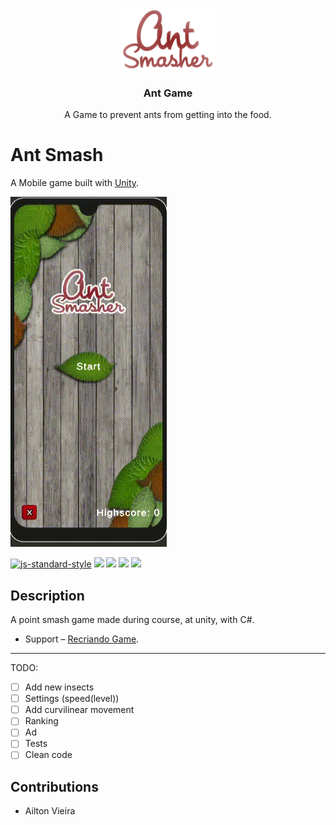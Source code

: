 <p align="center">
    <img src="Assets\_Game\Sprites\UI's\Menu\ant_logo.png" alt="Logo" width=150 height=100>

  <h3 align="center">Ant Game</h3>

  <p align="center">
    A Game to prevent ants from getting into the food.
  </p>
</p>


# Ant Smash

A Mobile game built with [Unity](https://unity.com/).

![Screenshot](/ant-smash-intro.gif?raw=true "Screenshot")

[![js-standard-style](https://img.shields.io/badge/code%20style-standard-brightgreen.svg)]()
[![](https://img.shields.io/badge/tests-not%20tested-red.svg)]()
[![](https://img.shields.io/badge/platform-Android%20%7C%20Simulator-blue.svg)]()
[![](https://img.shields.io/badge/download-releases-brightgreen.svg)](https://github.com/AiltonVieira/ant-smash/releases)
[![](https://img.shields.io/badge/unity-2D-brightgreen.svg)]()

## Description

A point smash game made during course, at unity, with C#.
- Support – [Recriando Game](https://www.youtube.com/recriandogames).

---

TODO:

- [ ] Add new insects
- [ ] Settings (speed(level))
- [ ] Add curvilinear movement
- [ ] Ranking
- [ ] Ad
- [ ] Tests
- [ ] Clean code

## Contributions

- Ailton Vieira